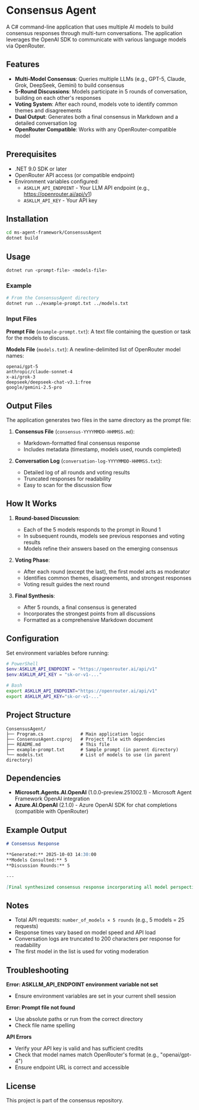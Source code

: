 # Consensus Agent

A C# command-line application that uses multiple AI models to build consensus responses through multi-turn conversations. The application leverages the OpenAI SDK to communicate with various language models via OpenRouter.

## Features

- **Multi-Model Consensus**: Queries multiple LLMs (e.g., GPT-5, Claude, Grok, DeepSeek, Gemini) to build consensus
- **5-Round Discussions**: Models participate in 5 rounds of conversation, building on each other's responses
- **Voting System**: After each round, models vote to identify common themes and disagreements
- **Dual Output**: Generates both a final consensus in Markdown and a detailed conversation log
- **OpenRouter Compatible**: Works with any OpenRouter-compatible model

## Prerequisites

- .NET 9.0 SDK or later
- OpenRouter API access (or compatible endpoint)
- Environment variables configured:
  - `ASKLLM_API_ENDPOINT` - Your LLM API endpoint (e.g., https://openrouter.ai/api/v1)
  - `ASKLLM_API_KEY` - Your API key

## Installation

```bash
cd ms-agent-framework/ConsensusAgent
dotnet build
```

## Usage

```bash
dotnet run <prompt-file> <models-file>
```

### Example

```bash
# From the ConsensusAgent directory
dotnet run ../example-prompt.txt ../models.txt
```

### Input Files

**Prompt File** (`example-prompt.txt`):
A text file containing the question or task for the models to discuss.

**Models File** (`models.txt`):
A newline-delimited list of OpenRouter model names:
```
openai/gpt-5
anthropic/claude-sonnet-4
x-ai/grok-3
deepseek/deepseek-chat-v3.1:free
google/gemini-2.5-pro
```

## Output Files

The application generates two files in the same directory as the prompt file:

1. **Consensus File** (`consensus-YYYYMMDD-HHMMSS.md`):
   - Markdown-formatted final consensus response
   - Includes metadata (timestamp, models used, rounds completed)

2. **Conversation Log** (`conversation-log-YYYYMMDD-HHMMSS.txt`):
   - Detailed log of all rounds and voting results
   - Truncated responses for readability
   - Easy to scan for the discussion flow

## How It Works

1. **Round-based Discussion**: 
   - Each of the 5 models responds to the prompt in Round 1
   - In subsequent rounds, models see previous responses and voting results
   - Models refine their answers based on the emerging consensus

2. **Voting Phase**:
   - After each round (except the last), the first model acts as moderator
   - Identifies common themes, disagreements, and strongest responses
   - Voting result guides the next round

3. **Final Synthesis**:
   - After 5 rounds, a final consensus is generated
   - Incorporates the strongest points from all discussions
   - Formatted as a comprehensive Markdown document

## Configuration

Set environment variables before running:

```powershell
# PowerShell
$env:ASKLLM_API_ENDPOINT = "https://openrouter.ai/api/v1"
$env:ASKLLM_API_KEY = "sk-or-v1-..."
```

```bash
# Bash
export ASKLLM_API_ENDPOINT="https://openrouter.ai/api/v1"
export ASKLLM_API_KEY="sk-or-v1-..."
```

## Project Structure

```
ConsensusAgent/
├── Program.cs              # Main application logic
├── ConsensusAgent.csproj   # Project file with dependencies
├── README.md               # This file
├── example-prompt.txt      # Sample prompt (in parent directory)
└── models.txt              # List of models to use (in parent directory)
```

## Dependencies

- **Microsoft.Agents.AI.OpenAI** (1.0.0-preview.251002.1) - Microsoft Agent Framework OpenAI integration
- **Azure.AI.OpenAI** (2.1.0) - Azure OpenAI SDK for chat completions (compatible with OpenRouter)

## Example Output

```markdown
# Consensus Response

**Generated:** 2025-10-03 14:30:00
**Models Consulted:** 5
**Discussion Rounds:** 5

---

[Final synthesized consensus response incorporating all model perspectives]
```

## Notes

- Total API requests: `number_of_models × 5 rounds` (e.g., 5 models = 25 requests)
- Response times vary based on model speed and API load
- Conversation logs are truncated to 200 characters per response for readability
- The first model in the list is used for voting moderation

## Troubleshooting

**Error: ASKLLM_API_ENDPOINT environment variable not set**
- Ensure environment variables are set in your current shell session

**Error: Prompt file not found**
- Use absolute paths or run from the correct directory
- Check file name spelling

**API Errors**
- Verify your API key is valid and has sufficient credits
- Check that model names match OpenRouter's format (e.g., "openai/gpt-4")
- Ensure endpoint URL is correct and accessible

## License

This project is part of the consensus repository.
